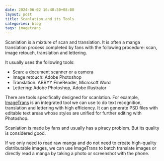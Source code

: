 ```yaml
---
date: 2024-06-02 16:40:50+08:00
layout: post
title: Scanlation and its Tools
categories: blog
tags: imagetrans
---
```


Scanlation is a mixture of scan and translation. It is often a manga translation process completed by fans with the following procedure: scan, image retouch, translation and lettering.

It usually uses the following tools:

* Scan: a document scanner or a camera
* Image retouch: Adobe Photoshop
* Translation: ABBYY FineReader, Microsoft Word
* Lettering: Adobe Photoshop, Adobe illustrator


There are tools specifically designed for scanlation. For example, [ImageTrans](/imagetrans/) is an integrated tool we can use to do text recognition, translation and lettering with high efficiency. It can generate PSD files with editable text areas whose styles are unified for further editing with Photoshop.

Scanlation is made by fans and usually has a piracy problem. But its quality is considered good.

If we only need to read raw manga and do not need to create high-quality distributable images, we can use ImageTrans to batch translate images or directly read a manga by taking a photo or screenshot with the phone.
